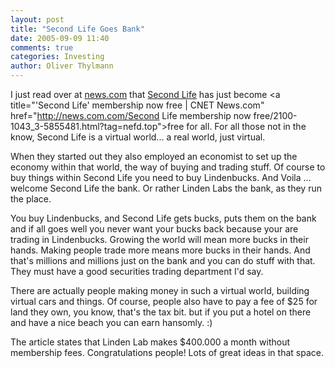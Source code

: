```yaml
---
layout: post
title: "Second Life Goes Bank"
date: 2005-09-09 11:40
comments: true
categories: Investing
author: Oliver Thylmann
---
```



I just read over at [news.com](http://news.com/) that [Second Life](http://secondlife.com/) has just become &lt;a title=&quot;'Second Life' membership now free | CNET News.com&quot; href=&quot;http://news.com.com/Second Life membership now free/2100-1043_3-5855481.html?tag=nefd.top&quot;&gt;free for all. For all those not in the know, Second Life is a virtual world... a real world, just virtual.

When they started out they also employed an economist to set up the economy within that world, the way of buying and trading stuff. Of course to buy things within Second Life you need to buy Lindenbucks. And Voila ... welcome Second Life the bank. Or rather Linden Labs the bank, as they run the place.

You buy Lindenbucks, and Second Life gets bucks, puts them on the bank and if all goes well you never want your bucks back because your are trading in Lindenbucks. Growing the world will mean more bucks in their hands. Making people trade more means more bucks in their hands. And that's millions and millions just on the bank and you can do stuff with that. They must have a good securities trading department I'd say. 

There are actually people making money in such a virtual world, building virtual cars and things. Of course, people also have to pay a fee of $25 for land they own, you know, that's the tax bit. but if you put a hotel on there and have a nice beach you can earn hansomly. :) 

The article states that Linden Lab makes $400.000 a month without membership fees. Congratulations people! Lots of great ideas in that space.


